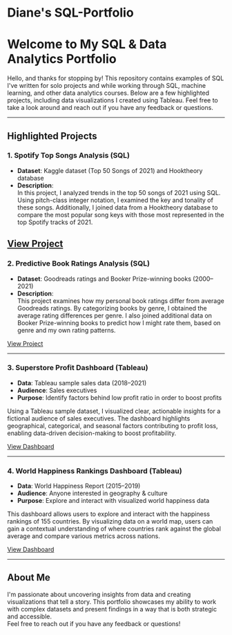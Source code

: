 # Diane's SQL-Portfolio
# Welcome to My SQL & Data Analytics Portfolio

Hello, and thanks for stopping by! This repository contains examples of SQL I've written for solo projects and while working through SQL, machine learning, and other data analytics courses. Below are a few highlighted projects, including data visualizations I created using Tableau. Feel free to take a look around and reach out if you have any feedback or questions.

---

## Highlighted Projects

### 1. Spotify Top Songs Analysis (SQL)
- **Dataset**: Kaggle dataset (Top 50 Songs of 2021) and Hooktheory database
- **Description**:  
  In this project, I analyzed trends in the top 50 songs of 2021 using SQL. Using pitch-class integer notation, I examined the key and tonality of these songs. Additionally, I joined data from a Hooktheory database to compare the most popular song keys with those most represented in the top Spotify tracks of 2021.
  
[View Project](#) <!-- Add link to the SQL script or folder -->
---

### 2. Predictive Book Ratings Analysis (SQL)
- **Dataset**: Goodreads ratings and Booker Prize-winning books (2000–2021)
- **Description**:  
  This project examines how my personal book ratings differ from average Goodreads ratings. By categorizing books by genre, I obtained the average rating differences per genre. I also joined additional data on Booker Prize-winning books to predict how I might rate them, based on genre and my own rating patterns.
  
[View Project](#) <!-- Add link to the SQL script or folder -->

---

### 3. Superstore Profit Dashboard (Tableau)
- **Data**: Tableau sample sales data (2018–2021)  
- **Audience**: Sales executives  
- **Purpose**: Identify factors behind low profit ratio in order to boost profits  

Using a Tableau sample dataset, I visualized clear, actionable insights for a fictional audience of sales executives. The dashboard highlights geographical, categorical, and seasonal factors contributing to profit loss, enabling data-driven decision-making to boost profitability.

[View Dashboard](#) <!-- Add link to Tableau dashboard -->

---

### 4. World Happiness Rankings Dashboard (Tableau)
- **Data**: World Happiness Report (2015–2019)  
- **Audience**: Anyone interested in geography & culture  
- **Purpose**: Explore and interact with visualized world happiness data  

This dashboard allows users to explore and interact with the happiness rankings of 155 countries. By visualizing data on a world map, users can gain a contextual understanding of where countries rank against the global average and compare various metrics across nations.

[View Dashboard](#) <!-- Add link to Tableau dashboard -->

---

## About Me

I'm passionate about uncovering insights from data and creating visualizations that tell a story. This portfolio showcases my ability to work with complex datasets and present findings in a way that is both strategic and accessible.  
Feel free to reach out if you have any feedback or questions!
